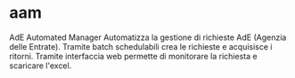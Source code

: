 aam
===

AdE Automated Manager
Automatizza la gestione di richieste AdE (Agenzia delle Entrate).
Tramite batch schedulabili crea le richieste e acquisisce i ritorni.
Tramite interfaccia web permette di monitorare la richiesta e scaricare l'excel.
